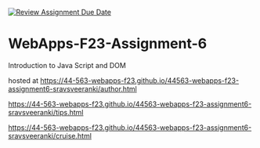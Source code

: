 [![Review Assignment Due Date](https://classroom.github.com/assets/deadline-readme-button-24ddc0f5d75046c5622901739e7c5dd533143b0c8e959d652212380cedb1ea36.svg)](https://classroom.github.com/a/b9NC0g7h)
# WebApps-F23-Assignment-6
Introduction to Java Script and DOM

hosted at https://44-563-webapps-f23.github.io/44563-webapps-f23-assignment6-sravsveeranki/author.html

https://44-563-webapps-f23.github.io/44563-webapps-f23-assignment6-sravsveeranki/tips.html

https://44-563-webapps-f23.github.io/44563-webapps-f23-assignment6-sravsveeranki/cruise.html
